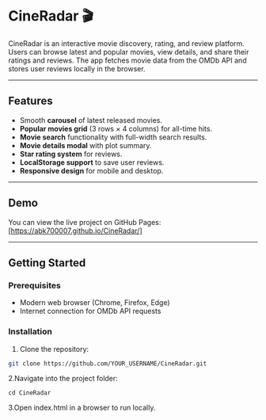 # CineRadar 🎬

CineRadar is an interactive movie discovery, rating, and review platform. Users can browse latest and popular movies, view details, and share their ratings and reviews. The app fetches movie data from the OMDb API and stores user reviews locally in the browser.

---

## Features

- Smooth **carousel** of latest released movies.
- **Popular movies grid** (3 rows × 4 columns) for all-time hits.
- **Movie search** functionality with full-width search results.
- **Movie details modal** with plot summary.
- **Star rating system** for reviews.
- **LocalStorage support** to save user reviews.
- **Responsive design** for mobile and desktop.

---

## Demo

You can view the live project on GitHub Pages:  
[https://abk700007.github.io/CineRadar/]

---

## Getting Started

### Prerequisites
- Modern web browser (Chrome, Firefox, Edge)
- Internet connection for OMDb API requests

### Installation
1. Clone the repository:  
```bash
git clone https://github.com/YOUR_USERNAME/CineRadar.git
```
2.Navigate into the project folder:
```
cd CineRadar
```
3.Open index.html in a browser to run locally.
